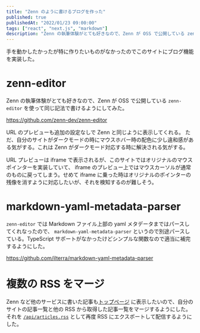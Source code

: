 ```yaml
---
title: "Zenn のように書けるブログを作った"
published: true
publishedAt: "2022/01/23 09:00:00"
tags: ["react", "next.js", "markdown"]
description: "Zenn の執筆体験がとても好きなので、Zenn が OSS で公開している zenn-editor を使って同じ記法で書けるようにしてみた。"
---
```


手を動かしたかったが特に作りたいものがなかったのでこのサイトにブログ機能を実装した。

# zenn-editor

Zenn の執筆体験がとても好きなので、Zenn が OSS で公開している `zenn-editor` を使って同じ記法で書けるようにしてみた。

https://github.com/zenn-dev/zenn-editor

URL のプレビューも追加の設定なしで Zenn と同じように表示してくれる。
ただ、自分のサイトがダークモードの時にマウスホバー時の配色に少し違和感がある気がする。これは Zenn がダークモード対応する時に解決される気がする。

URL プレビューは iframe で表示されるが、このサイトではオリジナルのマウスポインターを実装していて、 iframe のプレビュー上ではマウスカーソルが通常のものに戻ってしまう。せめて iframe に乗った時はオリジナルのポインターの残像を消すように対応したいが、それを検知するのが難しそう。

# markdown-yaml-metadata-parser

`zenn-editor` では Markdown ファイル上部の yaml メタデータまではパースしてくれなったので、 `markdown-yaml-metadata-parser` というので別途パースしている。TypeScript サポートがなかったけどシンプルな関数なので適当に補完するようにした。

https://github.com/ilterra/markdown-yaml-metadata-parser

# 複数の RSS をマージ

Zenn など他のサービスに書いた記事も[トップページ](https://akutagawa.dev) に表示したいので、自分のサイトの記事一覧と他の RSS から取得した記事一覧をマージするようにした。
それを [`/api/articles.rss`](https://akutagawa.dev/api/articles.rss) として再度 RSS にエクスポートして配信するようにした。

